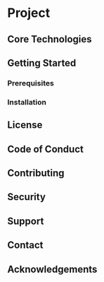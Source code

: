 # Project

## Core Technologies

## Getting Started

### Prerequisites

### Installation

## License

## Code of Conduct

## Contributing

## Security

## Support

## Contact

## Acknowledgements
